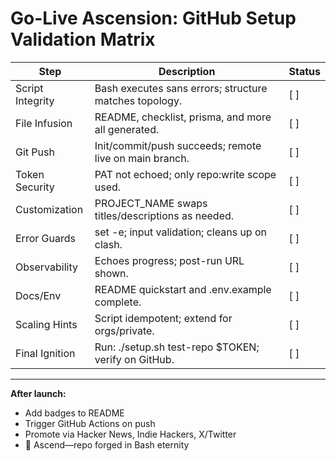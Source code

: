 # Go-Live Ascension: GitHub Setup Validation Matrix

| Step                  | Description                                            | Status |
|-----------------------|--------------------------------------------------------|--------|
| Script Integrity      | Bash executes sans errors; structure matches topology. | [ ]    |
| File Infusion         | README, checklist, prisma, and more all generated.     | [ ]    |
| Git Push              | Init/commit/push succeeds; remote live on main branch. | [ ]    |
| Token Security        | PAT not echoed; only repo:write scope used.            | [ ]    |
| Customization         | PROJECT_NAME swaps titles/descriptions as needed.      | [ ]    |
| Error Guards          | set -e; input validation; cleans up on clash.          | [ ]    |
| Observability         | Echoes progress; post-run URL shown.                   | [ ]    |
| Docs/Env              | README quickstart and .env.example complete.           | [ ]    |
| Scaling Hints         | Script idempotent; extend for orgs/private.            | [ ]    |
| Final Ignition        | Run: ./setup.sh test-repo $TOKEN; verify on GitHub.    | [ ]    |

---

**After launch:**  
- Add badges to README  
- Trigger GitHub Actions on push  
- Promote via Hacker News, Indie Hackers, X/Twitter  
- 🚀 Ascend—repo forged in Bash eternity